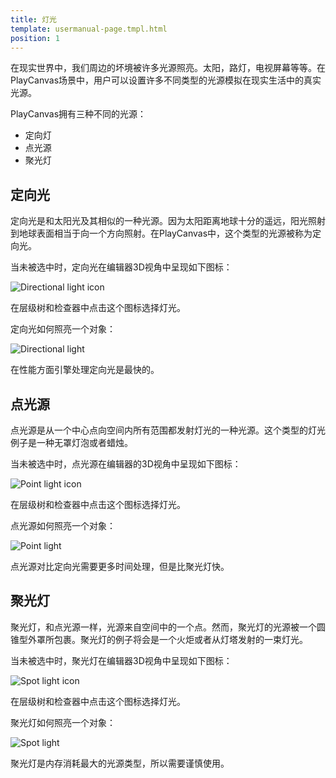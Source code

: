 ```yaml
---
title: 灯光
template: usermanual-page.tmpl.html
position: 1
---
```


在现实世界中，我们周边的坏境被许多光源照亮。太阳，路灯，电视屏幕等等。在PlayCanvas场景中，用户可以设置许多不同类型的光源模拟在现实生活中的真实光源。

PlayCanvas拥有三种不同的光源：

* 定向灯
* 点光源
* 聚光灯

## 定向光

定向光是和太阳光及其相似的一种光源。因为太阳距离地球十分的遥远，阳光照射到地球表面相当于向一个方向照射。在PlayCanvas中，这个类型的光源被称为定向光。

当未被选中时，定向光在编辑器3D视角中呈现如下图标：

![Directional light icon][1]

在层级树和检查器中点击这个图标选择灯光。

定向光如何照亮一个对象：

![Directional light][2]

在性能方面引擎处理定向光是最快的。

## 点光源

点光源是从一个中心点向空间内所有范围都发射灯光的一种光源。这个类型的灯光例子是一种无罩灯泡或者蜡烛。

当未被选中时，点光源在编辑器的3D视角中呈现如下图标：

![Point light icon][3]

在层级树和检查器中点击这个图标选择灯光。

点光源如何照亮一个对象：

![Point light][4]

点光源对比定向光需要更多时间处理，但是比聚光灯快。

## 聚光灯

聚光灯，和点光源一样，光源来自空间中的一个点。然而，聚光灯的光源被一个圆锥型外罩所包裹。聚光灯的例子将会是一个火炬或者从灯塔发射的一束灯光。

当未被选中时，聚光灯在编辑器3D视角中呈现如下图标：

![Spot light icon][5]

在层级树和检查器中点击这个图标选择灯光。

聚光灯如何照亮一个对象：

![Spot light][6]

聚光灯是内存消耗最大的光源类型，所以需要谨慎使用。

[1]: /images/user-manual/graphics/lights/directional_icon.jpg
[2]: /images/user-manual/graphics/lights/directional.jpg
[3]: /images/user-manual/graphics/lights/point_icon.jpg
[4]: /images/user-manual/graphics/lights/point.jpg
[5]: /images/user-manual/graphics/lights/spot_icon.jpg
[6]: /images/user-manual/graphics/lights/spot.jpg

